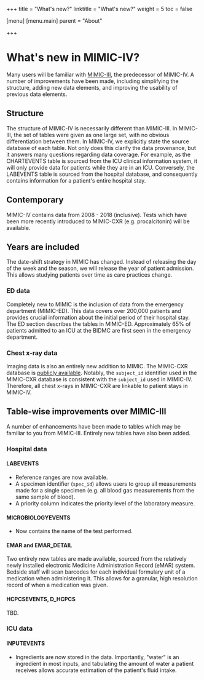 +++
title = "What's new?"
linktitle = "What's new?"
weight = 5
toc = false

[menu]
  [menu.main]
    parent = "About"

+++

# What's new in MIMIC-IV?

Many users will be familiar with [MIMIC-III](http://mimic.mit.edu/), the predecessor of MIMIC-IV.
A number of improvements have been made, including simplifying the structure, adding new data elements, and improving the usability of previous data elements.

## Structure

The structure of MIMIC-IV is necessarily different than MIMIC-III.
In MIMIC-III, the set of tables were given as one large set, with no obvious differentiation between them.
In MIMIC-IV, we explicitly state the source database of each table.
Not only does this clarify the data provenance, but it answers many questions regarding data coverage.
For example, as the CHARTEVENTS table is sourced from the ICU clinical information system, it will only provide data for patients while they are in an ICU.
Conversely, the LABEVENTS table is sourced from the hospital database, and consequently contains information for a patient's entire hospital stay.

## Contemporary

MIMIC-IV contains data from 2008 - 2018 (inclusive).
Tests which have been more recently introduced to MIMIC-CXR (e.g. procalcitonin) will be available.

## Years are included

The date-shift strategy in MIMIC has changed.
Instead of releasing the day of the week and the season, we will release the year of patient admission.
This allows studying patients over time as care practices change.

### ED data

Completely new to MIMIC is the inclusion of data from the emergency department (MIMIC-ED).
This data covers over 200,000 patients and provides crucial information about the initial period of their hospital stay. The ED section describes the tables in MIMIC-ED. Approximately 65% of patients admitted to an ICU at the BIDMC are first seen in the emergency department.

### Chest x-ray data

Imaging data is also an entirely new addition to MIMIC. The MIMIC-CXR database is [publicly available](https://physionet.org/content/mimic-cxr/). Notably, the `subject_id` identifier used in the MIMIC-CXR database is consistent with the `subject_id` used in MIMIC-IV. Therefore, all chest x-rays in MIMIC-CXR are linkable to patient stays in MIMIC-IV.


## Table-wise improvements over MIMIC-III

A number of enhancements have been made to tables which may be familiar to you from MIMIC-III. 
Entirely new tables have also been added.

### Hospital data

#### LABEVENTS

* Reference ranges are now available.
* A specimen identifier (`spec_id`) allows users to group all measurements made for a single specimen (e.g. all blood gas measurements from the same sample of blood).
* A priority column indicates the priority level of the laboratory measure.

#### MICROBIOLOGYEVENTS

* Now contains the name of the test performed.

#### EMAR and EMAR_DETAIL

Two entirely new tables are made available, sourced from the relatively newly installed electronic Medicine Administration Record (eMAR) system.
Bedside staff will scan barcodes for each individual formulary unit of a medication when administering it. This allows for a granular, high resolution record of when a medication was given.

#### HCPCSEVENTS, D_HCPCS

TBD.

### ICU data

#### INPUTEVENTS

* Ingredients are now stored in the data. Importantly, "water" is an ingredient in most inputs, and tabulating the amount of water a patient receives allows accurate estimation of the patient's fluid intake.
